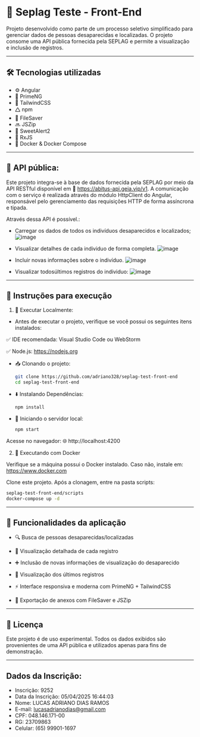 # 📘 Seplag Teste - Front-End

Projeto desenvolvido como parte de um processo seletivo simplificado para gerenciar dados de pessoas desaparecidas e localizadas. O projeto consome uma API pública fornecida pela SEPLAG e permite a visualização e inclusão de registros.

---

##  🛠 Tecnologias utilizadas
- ⚙️ Angular
- 🎨 PrimeNG
- 💨 TailwindCSS
- 🛆 npm
- 📁 FileSaver
- 🔜 JSZip
- 🎯 SweetAlert2
- 🔄 RxJS
- 🐳 Docker & Docker Compose

---

## 🔗 API pública:

Este projeto integra-se à base de dados fornecida pela SEPLAG por meio da API RESTful disponível em 🔗 https://abitus-api.geia.vip/v1. A comunicação com o serviço é realizada através do módulo HttpClient do Angular, responsável pelo gerenciamento das requisições HTTP de forma assíncrona e tipada.

Através dessa API é possível.:
- Carregar os dados de todos os indivíduos desaparecidos e localizados;
![image](https://github.com/user-attachments/assets/56f15b93-4dc1-410c-b1fd-0d72f7b58ac3)

- Visualizar detalhes de cada individuo de forma completa.
![image](https://github.com/user-attachments/assets/56a5ad91-28e0-4d7f-ace8-03dc68480011)

- Incluir novas informações sobre o indivíduo.
![image](https://github.com/user-attachments/assets/043d67c4-61a4-4ac5-bd3f-03f032b588b7)

- Visualizar todosúltimos registros do individuo:
![image](https://github.com/user-attachments/assets/3fc0e2a4-68a3-4564-9194-f89b64683ffc)

---

## 🚀 Instruções para execução

1) 🧭 Executar Localmente:
- Antes de executar o projeto, verifique se você possui os seguintes itens instalados:

✅ IDE recomendada: Visual Studio Code ou WebStorm

✅ Node.js: https://nodejs.org

- 📥 Clonando o projeto:
  ```bash
  git clone https://github.com/adriano328/seplag-test-front-end
  cd seplag-test-front-end
  
- ⬇️ Instalando Dependências:

  ```bash
  npm install

- 🚀 Iniciando o servidor local:

  ```bash
  npm start


Acesse no navegador: 🌐 http://localhost:4200

2) 🐳 Executando com Docker

Verifique se a máquina possui o Docker instalado. Caso não, instale em: https://www.docker.com

Clone este projeto. Após a clonagem, entre na pasta scripts:

```bash
seplag-test-front-end/scripts
docker-compose up -d
```

---
## 🥪 Funcionalidades da aplicação

- 🔍 Busca de pessoas desaparecidas/localizadas

- 👤 Visualização detalhada de cada registro

- ➕ Inclusão de novas informações de visualização do desaparecido

- 🧽 Visualização dos últimos registros

- ⚡ Interface responsiva e moderna com PrimeNG + TailwindCSS

- 📀 Exportação de anexos com FileSaver e JSZip
---

## 📄 Licença

Este projeto é de uso experimental. Todos os dados exibidos são provenientes de uma API pública e utilizados apenas para fins de demonstração.

---

## Dados da Inscrição:

- Inscrição: 9252
- Data da Inscrição: 05/04/2025 16:44:03
- Nome: LUCAS ADRIANO DIAS RAMOS
- E-mail: lucasadrianodias@gmail.com
- CPF: 048.146.171-00
- RG: 23709863
- Celular: (65) 99901-1697




